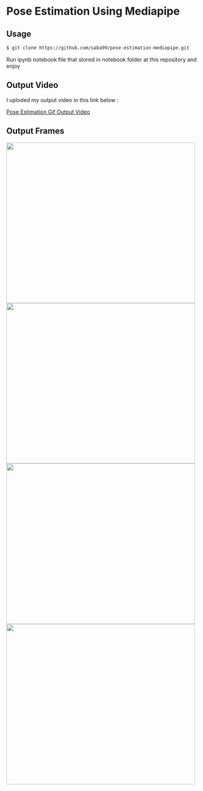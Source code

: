# Pose Estimation Using Mediapipe

## Usage 

```sh
$ git clone https://github.com/saba99/pose-estimation-mediapipe.git
```

Run ipynb notebook file that stored in notebook folder at this repository and enjoy

## Output Video 

I uploded my output video in this link below :

[Pose Estimation Gif Output Video](https://mega.nz/folder/wmoATShb#r00n1gwnhxwtQRxM0ewU0w)


## Output Frames 

<div>
<img  src="https://user-images.githubusercontent.com/33378412/232578470-444bd204-8185-4a6d-b3fc-a0ce164a69a6.png" width="495" height="420">
<img  src="https://user-images.githubusercontent.com/33378412/232578512-18dd8b2f-e3bb-4f58-9f22-9073f7e44b19.png" width="495" height="420"> 
<img  src="https://user-images.githubusercontent.com/33378412/232579155-7f2ad35c-848d-4653-8765-bb5e6b7d1027.png" width="495" height="420">
<img  src="https://user-images.githubusercontent.com/33378412/232579107-e0b97096-610c-4018-91b0-505355aaf805.png" width="495" height="420" >



</div>

